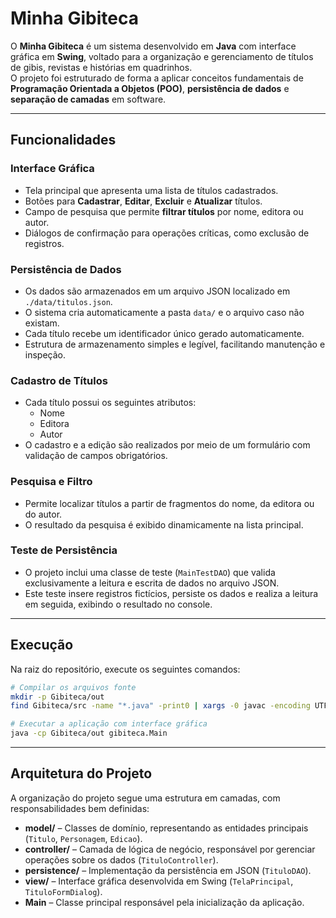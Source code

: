 # Minha Gibiteca

O **Minha Gibiteca** é um sistema desenvolvido em **Java** com interface gráfica em **Swing**, voltado para a organização e gerenciamento de títulos de gibis, revistas e histórias em quadrinhos.  
O projeto foi estruturado de forma a aplicar conceitos fundamentais de **Programação Orientada a Objetos (POO)**, **persistência de dados** e **separação de camadas** em software.

---

## Funcionalidades

### Interface Gráfica
- Tela principal que apresenta uma lista de títulos cadastrados.  
- Botões para **Cadastrar**, **Editar**, **Excluir** e **Atualizar** títulos.  
- Campo de pesquisa que permite **filtrar títulos** por nome, editora ou autor.  
- Diálogos de confirmação para operações críticas, como exclusão de registros.  

### Persistência de Dados
- Os dados são armazenados em um arquivo JSON localizado em `./data/titulos.json`.  
- O sistema cria automaticamente a pasta `data/` e o arquivo caso não existam.  
- Cada título recebe um identificador único gerado automaticamente.  
- Estrutura de armazenamento simples e legível, facilitando manutenção e inspeção.  

### Cadastro de Títulos
- Cada título possui os seguintes atributos:  
  - Nome  
  - Editora  
  - Autor  
- O cadastro e a edição são realizados por meio de um formulário com validação de campos obrigatórios.  

### Pesquisa e Filtro
- Permite localizar títulos a partir de fragmentos do nome, da editora ou do autor.  
- O resultado da pesquisa é exibido dinamicamente na lista principal.  

### Teste de Persistência
- O projeto inclui uma classe de teste (`MainTestDAO`) que valida exclusivamente a leitura e escrita de dados no arquivo JSON.  
- Este teste insere registros fictícios, persiste os dados e realiza a leitura em seguida, exibindo o resultado no console.  

---

## Execução

Na raiz do repositório, execute os seguintes comandos:

```bash
# Compilar os arquivos fonte
mkdir -p Gibiteca/out
find Gibiteca/src -name "*.java" -print0 | xargs -0 javac -encoding UTF-8 -d Gibiteca/out

# Executar a aplicação com interface gráfica
java -cp Gibiteca/out gibiteca.Main

```

---

## Arquitetura do Projeto

A organização do projeto segue uma estrutura em camadas, com responsabilidades bem definidas:

- **model/** – Classes de domínio, representando as entidades principais (`Titulo`, `Personagem`, `Edicao`).  
- **controller/** – Camada de lógica de negócio, responsável por gerenciar operações sobre os dados (`TituloController`).  
- **persistence/** – Implementação da persistência em JSON (`TituloDAO`).  
- **view/** – Interface gráfica desenvolvida em Swing (`TelaPrincipal`, `TituloFormDialog`).  
- **Main** – Classe principal responsável pela inicialização da aplicação.  
